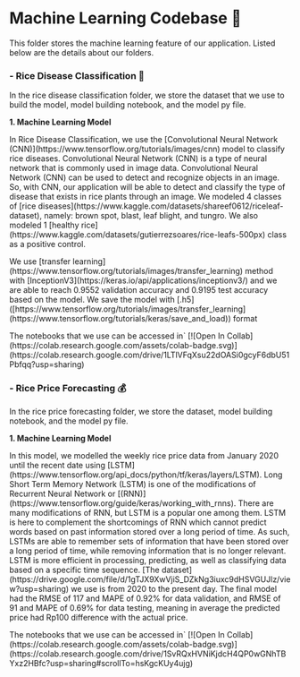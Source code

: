 # Machine Learning Codebase 🌾

This folder stores the machine learning feature of our application. Listed below are the details about our folders.

### - Rice Disease Classification 🦠

  <p>In the rice disease classification folder, we store the dataset that we use to build the model, model building notebook, and the model py file. </p>
  
  **1. Machine Learning Model**
  <p>
  In Rice Disease Classification, we use the [Convolutional Neural Network (CNN)](https://www.tensorflow.org/tutorials/images/cnn) model to classify rice diseases. Convolutional Neural Network (CNN) is a type of neural network that is commonly used in image data. Convolutional Neural Network (CNN) can be used to detect and recognize objects in an image. So, with CNN, our application will be able to detect and classify the type of disease that exists in rice plants through an image. We modeled 4 classes of [rice diseases](https://www.kaggle.com/datasets/shareef0612/riceleaf-dataset), namely: brown spot, blast, leaf blight, and tungro. We also modeled 1 [healthy rice](https://www.kaggle.com/datasets/gutierrezsoares/rice-leafs-500px) class as a positive control.  </p>
  <p>
  We use [transfer learning](https://www.tensorflow.org/tutorials/images/transfer_learning) method with [InceptionV3](https://keras.io/api/applications/inceptionv3/) and we are able to reach 0.9552 validation accuracy and 0.9195 test accuracy based on the model. We save the model with [.h5]([https://www.tensorflow.org/tutorials/images/transfer_learning](https://www.tensorflow.org/tutorials/keras/save_and_load)) format </p>
  <p>
  The notebooks that we use can be accessed in` [![Open In Collab](https://colab.research.google.com/assets/colab-badge.svg)](https://colab.research.google.com/drive/1LTlVFqXsu22dOASi0gcyF6dbU51Pbfqq?usp=sharing) </p>
  
### - Rice Price Forecasting 💰
  <p> In the rice price forecasting folder, we store the dataset, model building notebook, and the model py file. </p>
  
  **1. Machine Learning Model**
  <p>
   In this model, we modelled the weekly rice price data from January 2020 until the recent date using [LSTM](https://www.tensorflow.org/api_docs/python/tf/keras/layers/LSTM). Long Short Term Memory Network (LSTM) is one of the modifications of Recurrent Neural Network or [(RNN)](https://www.tensorflow.org/guide/keras/working_with_rnns). There are many modifications of RNN, but LSTM is a popular one among them. LSTM is here to complement the shortcomings of RNN which cannot predict words based on past information stored over a long period of time. As such, LSTMs are able to remember sets of information that have been stored over a long period of time, while removing information that is no longer relevant. LSTM is more efficient in processing, predicting, as well as classifying data based on a specific time sequence. [The dataset](https://drive.google.com/file/d/1gTJX9XwVjiS_DZkNg3iuxc9dHSVGUJlz/view?usp=sharing) we use is from 2020 to the present day.
The final model had the RMSE of 117 and MAPE of 0.92% for data validation, and RMSE of 91 and MAPE of 0.69% for data testing, meaning in average the predicted price had Rp100 difference with the actual price. </p>
<p>
The notebooks that we use can be accessed in` [![Open In Collab](https://colab.research.google.com/assets/colab-badge.svg)](https://colab.research.google.com/drive/1SvRQxHVNiKjdcH4QP0wGNhTBYxz2HBfc?usp=sharing#scrollTo=hsKgcKUy4ujg) </p>
